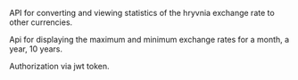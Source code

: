 API for converting and viewing 
statistics of the hryvnia exchange rate to
other currencies.

Api for displaying the maximum and minimum 
exchange rates for a month, a year, 10 years.

Authorization via jwt token.